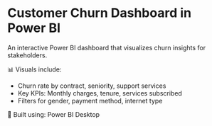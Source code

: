 
# Customer Churn Dashboard in Power BI

An interactive Power BI dashboard that visualizes churn insights for stakeholders.

📊 Visuals include:
- Churn rate by contract, seniority, support services
- Key KPIs: Monthly charges, tenure, services subscribed
- Filters for gender, payment method, internet type

📌 Built using: Power BI Desktop
